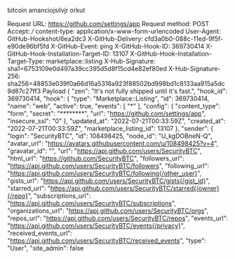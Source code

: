 bitcoin amanciojsilvjr orkut

Request URL: https://github.com/settings/app
Request method: POST
Accept: */*
content-type: application/x-www-form-urlencoded
User-Agent: GitHub-Hookshot/6ea2dc3
X-GitHub-Delivery: cfd3a0b0-088c-11ed-9f5f-e90de96bf5fd
X-GitHub-Event: ping
X-GitHub-Hook-ID: 369730414
X-GitHub-Hook-Installation-Target-ID: 13107
X-GitHub-Hook-Installation-Target-Type: marketplace::listing
X-Hub-Signature: sha1=6753109e0d497a39cc395d5d8f15cd4e82ef80ed
X-Hub-Signature-256: sha256=48853e039f0a66d16a5318a923f88502bd998bd1c8133aa915a5dc9d87c27ff3
Payload
{
  "zen": "It's not fully shipped until it's fast.",
  "hook_id": 369730414,
  "hook": {
    "type": "Marketplace::Listing",
    "id": 369730414,
    "name": "web",
    "active": true,
    "events": [
      "*"
    ],
    "config": {
      "content_type": "form",
      "secret": "********",
      "url": "https://github.com/settings/app",
      "insecure_ssl": "0"
    },
    "updated_at": "2022-07-21T00:33:59Z",
    "created_at": "2022-07-21T00:33:59Z",
    "marketplace_listing_id": 13107
  },
  "sender": {
    "login": "SecurityBTC",
    "id": 108498425,
    "node_id": "U_kgDOBneN-Q",
    "avatar_url": "https://avatars.githubusercontent.com/u/108498425?v=4",
    "gravatar_id": "",
    "url": "https://api.github.com/users/SecurityBTC",
    "html_url": "https://github.com/SecurityBTC",
    "followers_url": "https://api.github.com/users/SecurityBTC/followers",
    "following_url": "https://api.github.com/users/SecurityBTC/following{/other_user}",
    "gists_url": "https://api.github.com/users/SecurityBTC/gists{/gist_id}",
    "starred_url": "https://api.github.com/users/SecurityBTC/starred{/owner}{/repo}",
    "subscriptions_url": "https://api.github.com/users/SecurityBTC/subscriptions",
    "organizations_url": "https://api.github.com/users/SecurityBTC/orgs",
    "repos_url": "https://api.github.com/users/SecurityBTC/repos",
    "events_url": "https://api.github.com/users/SecurityBTC/events{/privacy}",
    "received_events_url": "https://api.github.com/users/SecurityBTC/received_events",
    "type": "User",
    "site_admin": false
